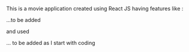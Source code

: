 This is a movie application created using React JS having features like :

...to be added

and used

... to be added as I start with coding
